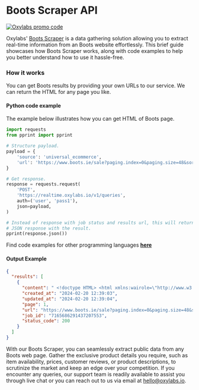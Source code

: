 # Boots Scraper API

[![Oxylabs promo code](https://user-images.githubusercontent.com/129506779/250792357-8289e25e-9c36-4dc0-a5e2-2706db797bb5.png)](https://oxylabs.go2cloud.org/aff_c?offer_id=7&aff_id=877&url_id=112)

Oxylabs' [Boots Scraper](https://oxylabs.io/products/scraper-api/ecommerce/boots?utm_source=github&utm_medium=repositories&utm_campaign=product) is a data gathering solution allowing you to extract real-time information from an Boots website effortlessly. This brief guide showcases how Boots Scraper works, along with code examples to help you better understand how to use it hassle-free.

### How it works

You can get Boots results by providing your own URLs to our service. We can return the HTML for any page you like.

#### Python code example

The example below illustrates how you can get HTML of Boots page.

```python
import requests
from pprint import pprint

# Structure payload.
payload = {
    'source': 'universal_ecommerce',
    'url': 'https://www.boots.ie/sale?paging.index=0&paging.size=48&sortby=mostrelevant&criteria.category=sale'
}

# Get response.
response = requests.request(
    'POST',
    'https://realtime.oxylabs.io/v1/queries',
    auth=('user', 'pass1'),
    json=payload,
)

# Instead of response with job status and results url, this will return the
# JSON response with the result.
pprint(response.json())
```
Find code examples for other programming languages [**here**](https://github.com/oxylabs/boots-scraper/tree/main/code%20examples)

#### Output Example
```json
{
  "results": [
    {
      "content": " <!doctype HTML> <html xmlns:wairole=\"http://www.w3.org/2005/01/wai-rdf/GUIRoleTaxonomy#\"xmlns:waist ... </html>",
      "created_at": "2024-02-20 12:39:03",
      "updated_at": "2024-02-20 12:39:04",
      "page": 1,
      "url": "https://www.boots.ie/sale?paging.index=0&paging.size=48&sortby=mostrelevant&criteria.category=sale",
      "job_id": "7165686291437207553",
      "status_code": 200
    }
  ]
}
```
With our Boots Scraper, you can seamlessly extract public data from any Boots web page. Gather the exclusive product details you require, such as item availability, prices, customer reviews, or product descriptions, to scrutinize the market and keep an edge over your competition. If you encounter any queries, our support team is readily available to assist you through live chat or you can reach out to us via email at hello@oxylabs.io.